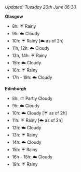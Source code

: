 *Updated: Tuesday 20th June 06:30*

**Glasgow**

* 8h: :umbrella: Rainy
* 9h: :cloud: Cloudy
* 10h: :umbrella: Rainy [:cloud: as of 2h]
* 11h, 12h: :cloud: Cloudy
* 13h, 14h: :umbrella: Rainy
* 15h: :cloud: Cloudy
* 16h: :umbrella: Rainy
* 17h - 19h: :cloud: Cloudy

**Edinburgh**

* 8h: :partly_sunny: Partly Cloudy
* 9h: :cloud: Cloudy
* 10h: :cloud: Cloudy [:umbrella: as of 2h]
* 11h: :umbrella: Rainy [:cloud: as of 2h]
* 12h: :cloud: Cloudy
* 13h: :umbrella: Rainy
* 14h: :cloud: Cloudy
* 15h: :umbrella: Rainy
* 16h - 18h: :cloud: Cloudy
* 19h: :umbrella: Rainy
